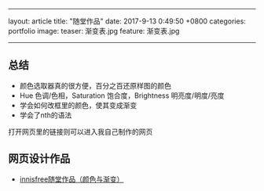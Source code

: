  ---
layout: article
title:  "随堂作品"
date:   2017-9-13 0:49:50 +0800
categories: portfolio
image:
  teaser: 渐变表.jpg
  feature: 渐变表.jpg
  
---
## 总结
- 颜色选取器真的很方便，百分之百还原样图的颜色
- Hue 色调/色相，Saturation 饱合度，Brightness 明亮度/明度/亮度
- 学会如何改框里的颜色，使其变成渐变
- 学会了nth的语法


打开网页里的链接则可以进入我自己制作的网页

## 网页设计作品

- <a href="https://ying-fang.github.io/portfolio/随堂作品%EF%BC%88课后练习%EF%BC%89/" target="_blank">innisfree随堂作品（颜色与渐变）</a>

